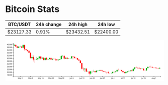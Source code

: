 # Bitcoin Stats

BTC/USDT|24h change|24h high|24h low|
|---|---|---|---|
|$23127.33|0.91%|$23432.51|$22400.00|

<img src="./chart.svg">

